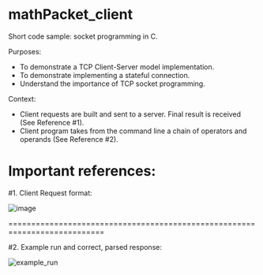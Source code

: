 # mathPacket_client
Short code sample: socket programming in C.

Purposes:
- To demonstrate a TCP Client-Server model implementation.
- To demonstrate implementing a stateful connection.
- Understand the importance of TCP socket programming.

Context:
- Client requests are built and sent to a server. Final result is received (See Reference #1).
- Client program takes from the command line a chain of operators and operands (See Reference #2).

Important references:
===========================================================================

#1. Client Request format:

![image](https://user-images.githubusercontent.com/103297296/214791393-60844b60-de64-4f12-aa5e-95698ed722f8.png)


===========================================================================

#2. Example run and correct, parsed response:

![example_run](https://user-images.githubusercontent.com/103297296/214791073-ffc5d6b1-3477-4280-8ce2-00033fc73f18.png)
